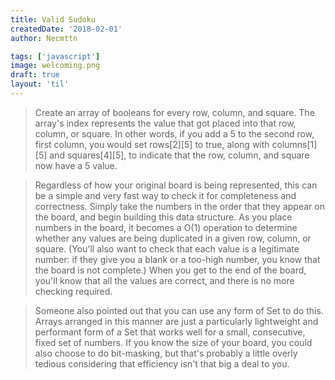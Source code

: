 ```yaml
---
title: Valid Sudoku
createdDate: '2018-02-01'
author: Necmttn

tags: ['javascript']
image: welcoming.png
draft: true
layout: 'til'
---
```


> Create an array of booleans for every row, column, and square. The array's index represents the value that got placed into that row, column, or square. In other words, if you add a 5 to the second row, first column, you would set rows[2][5] to true, along with columns[1][5] and squares[4][5], to indicate that the row, column, and square now have a 5 value.

> Regardless of how your original board is being represented, this can be a simple and very fast way to check it for completeness and correctness. Simply take the numbers in the order that they appear on the board, and begin building this data structure. As you place numbers in the board, it becomes a O(1) operation to determine whether any values are being duplicated in a given row, column, or square. (You'll also want to check that each value is a legitimate number: if they give you a blank or a too-high number, you know that the board is not complete.) When you get to the end of the board, you'll know that all the values are correct, and there is no more checking required.

> Someone also pointed out that you can use any form of Set to do this. Arrays arranged in this manner are just a particularly lightweight and performant form of a Set that works well for a small, consecutive, fixed set of numbers. If you know the size of your board, you could also choose to do bit-masking, but that's probably a little overly tedious considering that efficiency isn't that big a deal to you.
